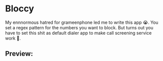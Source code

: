 # Bloccy

My ennnormous hatred for grameenphone led me to write this app 😭. You set a regex pattern for the numbers you want to block. But turns out you have to set this shit as default dialer app to make call screening service work 🤡.

## Preview: